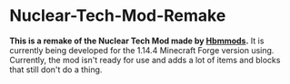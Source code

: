# Nuclear-Tech-Mod-Remake
**This is a remake of the Nuclear Tech Mod made by [Hbmmods](https://github.com/HbmMods/Hbm-s-Nuclear-Tech-GIT).**
It is currently being developed for the 1.14.4 Minecraft Forge version using.
Currently, the mod isn't ready for use and adds a lot of items and blocks that still don't do a thing.
